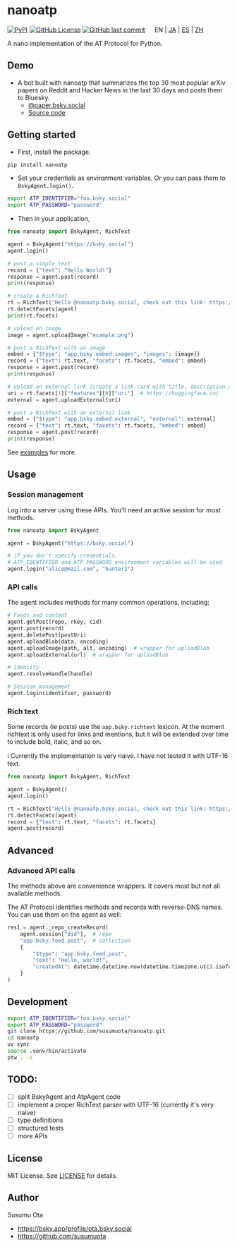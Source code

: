 # nanoatp

[![PyPI](https://img.shields.io/pypi/v/nanoatp?color=blue)](https://pypi.org/project/nanoatp/)
[![GitHub License](https://img.shields.io/github/license/susumuota/nanoatp)](https://github.com/susumuota/nanoatp/blob/main/LICENSE)
[![GitHub last commit](https://img.shields.io/github/last-commit/susumuota/nanoatp)](https://github.com/susumuota/nanoatp/commits)
&emsp;
EN |
[JA](https://github-com.translate.goog/susumuota/nanoatp?_x_tr_sl=en&_x_tr_tl=ja&_x_tr_hl=ja&_x_tr_pto=wapp) |
[ES](https://github-com.translate.goog/susumuota/nanoatp?_x_tr_sl=en&_x_tr_tl=es&_x_tr_hl=es&_x_tr_pto=wapp) |
[ZH](https://github-com.translate.goog/susumuota/nanoatp?_x_tr_sl=en&_x_tr_tl=zh-CN&_x_tr_hl=zh-CN&_x_tr_pto=wapp)

A nano implementation of the AT Protocol for Python.

## Demo

- A bot built with nanoatp that summarizes the top 30 most popular arXiv papers on Reddit and Hacker News in the last 30 days and posts them to Bluesky.
  - [@paper.bsky.social](https://bsky.app/profile/paper.bsky.social)
  - [Source code](https://github.com/susumuota/arxiv-reddit-summary)

## Getting started

- First, install the package.

```bash
pip install nanoatp
```

- Set your credentials as environment variables. Or you can pass them to `BskyAgent.login()`.

```bash
export ATP_IDENTIFIER="foo.bsky.social"
export ATP_PASSWORD="password"
```

- Then in your application,

```python
from nanoatp import BskyAgent, RichText

agent = BskyAgent("https://bsky.social")
agent.login()

# post a simple text
record = {"text": "Hello World!"}
response = agent.post(record)
print(response)

# create a RichText
rt = RichText("Hello @nanoatp.bsky.social, check out this link: https://huggingface.co/")
rt.detectFacets(agent)
print(rt.facets)

# upload an image
image = agent.uploadImage("example.png")

# post a RichText with an image
embed = {"$type": "app.bsky.embed.images", "images": [image]}
record = {"text": rt.text, "facets": rt.facets, "embed": embed}
response = agent.post(record)
print(response)

# upload an external link (create a link card with title, description and thumbnail)
uri = rt.facets[1]["features"][0]["uri"]  # https://huggingface.co/
external = agent.uploadExternal(uri)

# post a RichText with an external link
embed = {"$type": "app.bsky.embed.external", "external": external}
record = {"text": rt.text, "facets": rt.facets, "embed": embed}
response = agent.post(record)
print(response)
```

See [examples](https://github.com/susumuota/nanoatp/tree/main/examples) for more.

## Usage

### Session management

Log into a server using these APIs. You'll need an active session for most methods.

```python
from nanoatp import BskyAgent

agent = BskyAgent("https://bsky.social")

# if you don't specify credentials,
# ATP_IDENTIFIER and ATP_PASSWORD environment variables will be used
agent.login("alice@mail.com", "hunter2")
```

### API calls

The agent includes methods for many common operations, including:

```python
# Feeds and content
agent.getPost(repo, rkey, cid)
agent.post(record)
agent.deletePost(postUri)
agent.uploadBlob(data, encoding)
agent.uploadImage(path, alt, encoding)  # wrapper for uploadBlob
agent.uploadExternal(url)  # wrapper for uploadBlob

# Identity
agent.resolveHandle(handle)

# Session management
agent.login(identifier, password)
```

### Rich text

Some records (ie posts) use the `app.bsky.richtext` lexicon. At the moment richtext is only used for links and mentions, but it will be extended over time to include bold, italic, and so on.

ℹ️ Currently the implementation is very naive. I have not tested it with UTF-16 text.

```python
from nanoatp import BskyAgent, RichText

agent = BskyAgent()
agent.login()

rt = RichText("Hello @nanoatp.bsky.social, check out this link: https://example.com")
rt.detectFacets(agent)
record = {"text": rt.text, "facets": rt.facets}
agent.post(record)
```

## Advanced

### Advanced API calls

The methods above are convenience wrappers. It covers most but not all available methods.

The AT Protocol identifies methods and records with reverse-DNS names. You can use them on the agent as well:

```python
res1 = agent._repo_createRecord(
    agent.session["did"],  # repo
    "app.bsky.feed.post",  # collection
    {
        "$type": "app.bsky.feed.post",
        "text": "Hello, world!",
        "createdAt": datetime.datetime.now(datetime.timezone.utc).isoformat().replace("+00:00", "Z")
    }
)
```

## Development

```bash
export ATP_IDENTIFIER="foo.bsky.social"
export ATP_PASSWORD="password"
git clone https://github.com/susumuota/nanoatp.git
cd nanoatp
uv sync
source .venv/bin/activate
ptw . -s
```

## TODO:

- [ ] split BskyAgent and AtpAgent code
- [ ] implement a proper RichText parser with UTF-16 (currently it's very naive)
- [ ] type definitions
- [ ] structured tests
- [ ] more APIs

## License

MIT License. See [LICENSE](LICENSE) for details.

## Author

Susumu Ota
- https://bsky.app/profile/ota.bsky.social
- https://github.com/susumuota